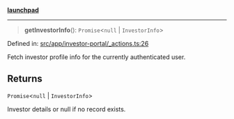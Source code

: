 [**launchpad**](index.md)

***

> **getInvestorInfo**(): `Promise`\<`null` \| `InvestorInfo`\>

Defined in: [src/app/investor-portal/\_actions.ts:26](https://github.com/victorbratov/launchpad/blob/d1815ef1a573b42ac1f231f3f3d6617bddce6dbe/src/app/investor-portal/_actions.ts#L26)

Fetch investor profile info for the currently authenticated user.

## Returns

`Promise`\<`null` \| `InvestorInfo`\>

Investor details or null if no record exists.
